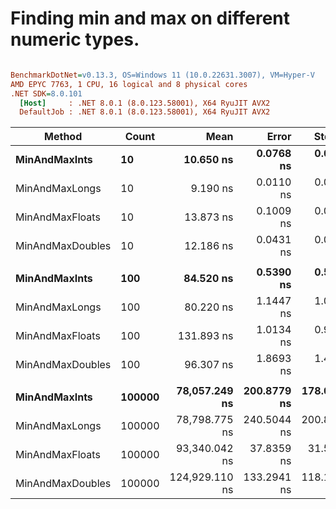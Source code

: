 # Finding min and max on different numeric types.


``` ini

BenchmarkDotNet=v0.13.3, OS=Windows 11 (10.0.22631.3007), VM=Hyper-V
AMD EPYC 7763, 1 CPU, 16 logical and 8 physical cores
.NET SDK=8.0.101
  [Host]     : .NET 8.0.1 (8.0.123.58001), X64 RyuJIT AVX2
  DefaultJob : .NET 8.0.1 (8.0.123.58001), X64 RyuJIT AVX2


```
|           Method |  Count |           Mean |       Error |      StdDev | Ratio | RatioSD |
|----------------- |------- |---------------:|------------:|------------:|------:|--------:|
|    **MinAndMaxInts** |     **10** |      **10.650 ns** |   **0.0768 ns** |   **0.0719 ns** |  **1.00** |    **0.00** |
|   MinAndMaxLongs |     10 |       9.190 ns |   0.0110 ns |   0.0092 ns |  0.86 |    0.01 |
|  MinAndMaxFloats |     10 |      13.873 ns |   0.1009 ns |   0.0843 ns |  1.30 |    0.01 |
| MinAndMaxDoubles |     10 |      12.186 ns |   0.0431 ns |   0.0403 ns |  1.14 |    0.01 |
|                  |        |                |             |             |       |         |
|    **MinAndMaxInts** |    **100** |      **84.520 ns** |   **0.5390 ns** |   **0.5041 ns** |  **1.00** |    **0.00** |
|   MinAndMaxLongs |    100 |      80.220 ns |   1.1447 ns |   1.0707 ns |  0.95 |    0.01 |
|  MinAndMaxFloats |    100 |     131.893 ns |   1.0134 ns |   0.9479 ns |  1.56 |    0.01 |
| MinAndMaxDoubles |    100 |      96.307 ns |   1.8693 ns |   1.4594 ns |  1.14 |    0.02 |
|                  |        |                |             |             |       |         |
|    **MinAndMaxInts** | **100000** |  **78,057.249 ns** | **200.8779 ns** | **178.0730 ns** |  **1.00** |    **0.00** |
|   MinAndMaxLongs | 100000 |  78,798.775 ns | 240.5044 ns | 200.8320 ns |  1.01 |    0.00 |
|  MinAndMaxFloats | 100000 |  93,340.042 ns |  37.8359 ns |  31.5947 ns |  1.20 |    0.00 |
| MinAndMaxDoubles | 100000 | 124,929.110 ns | 133.2941 ns | 118.1618 ns |  1.60 |    0.00 |
